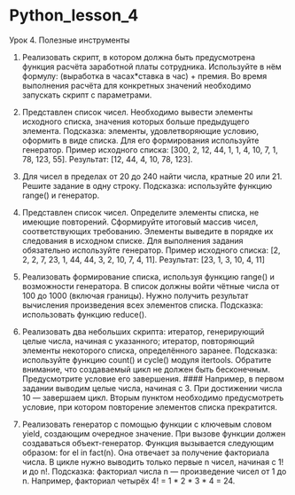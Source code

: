 # Python_lesson_4

Урок 4. Полезные инструменты
1. Реализовать скрипт, в котором должна быть предусмотрена функция расчёта заработной платы сотрудника. Используйте в нём формулу: (выработка в часах*ставка в час) + премия. Во время выполнения расчёта для конкретных значений необходимо запускать скрипт с параметрами.
2. Представлен список чисел. Необходимо вывести элементы исходного списка, значения которых больше предыдущего элемента.
Подсказка: элементы, удовлетворяющие условию, оформить в виде списка. Для его формирования используйте генератор.
Пример исходного списка: [300, 2, 12, 44, 1, 1, 4, 10, 7, 1, 78, 123, 55].
Результат: [12, 44, 4, 10, 78, 123].

3. Для чисел в пределах от 20 до 240 найти числа, кратные 20 или 21. Решите задание в одну строку.
Подсказка: используйте функцию range() и генератор.

4. Представлен список чисел. Определите элементы списка, не имеющие повторений. Сформируйте итоговый массив чисел, соответствующих требованию. Элементы выведите в порядке их следования в исходном списке. Для выполнения задания обязательно используйте генератор.
Пример исходного списка: [2, 2, 2, 7, 23, 1, 44, 44, 3, 2, 10, 7, 4, 11].
Результат: [23, 1, 3, 10, 4, 11]

5. Реализовать формирование списка, используя функцию range() и возможности генератора. В список должны войти чётные числа от 100 до 1000 (включая границы). Нужно получить результат вычисления произведения всех элементов списка.
Подсказка: использовать функцию reduce().

6. Реализовать два небольших скрипта:
итератор, генерирующий целые числа, начиная с указанного;
итератор, повторяющий элементы некоторого списка, определённого заранее. Подсказка: используйте функцию count() и cycle() модуля itertools. Обратите внимание, что создаваемый цикл не должен быть бесконечным. Предусмотрите условие его завершения. #### Например, в первом задании выводим целые числа, начиная с 3. При достижении числа 10 — завершаем цикл. Вторым пунктом необходимо предусмотреть условие, при котором повторение элементов списка прекратится.
7. Реализовать генератор с помощью функции с ключевым словом yield, создающим очередное значение. При вызове функции должен создаваться объект-генератор. Функция вызывается следующим образом: for el in fact(n). Она отвечает за получение факториала числа. В цикле нужно выводить только первые n чисел, начиная с 1! и до n!.
Подсказка: факториал числа n — произведение чисел от 1 до n. Например, факториал четырёх 4! = 1 * 2 * 3 * 4 = 24.
